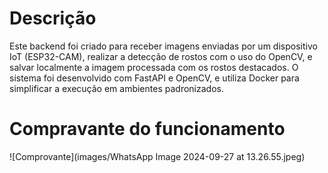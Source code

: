 # Descrição 
Este backend foi criado para receber imagens enviadas por um dispositivo IoT (ESP32-CAM), realizar a detecção de rostos com o uso do OpenCV, e salvar localmente a imagem processada com os rostos destacados. O sistema foi desenvolvido com FastAPI e OpenCV, e utiliza Docker para simplificar a execução em ambientes padronizados.


# Compravante do funcionamento
![Comprovante](images/WhatsApp Image 2024-09-27 at 13.26.55.jpeg)

